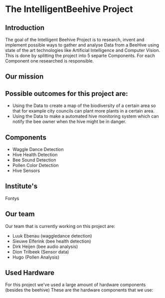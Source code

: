 # The IntelligentBeehive Project

## Introduction
The goal of the Intelligent Beehive Project is to research, invent and implement possible ways to gather and analyse Data from a BeeHive using state of the art technologies like Artificial Intelligence and Computer Vision. This is done by splitting the project into 5 separte Components. For each Component one researched is responsible.

## Our mission


## Possible outcomes for this project are:
* Using the Data to create a map of the biodiversity of a certain area so that for example city councils can plant more plants in a certain area. 
* Using the Data to make a automated hive monitoring system which can notify the bee owner when the hive might be in danger.

## Components
* Waggle Dance Detection
* Hive Health Detection
* Bee Sound Detection
* Pollen Color Detection
* Hive Sensors

## Institute's
Fontys 
## Our team
Our team that is currently working on this project are:
* Luuk Ebenau (waggledance detection)
* Sieuwe Elferink (bee health detection)
* Dirk Heijen (bee audio analysis)
* Dion Trilbeek (Sensor data)
* Hugo  (Pollen Analysis)

## Used Hardware
For this project we've used a large amount of hardware components (besides the beehive)
These are the hardware components that we use:
